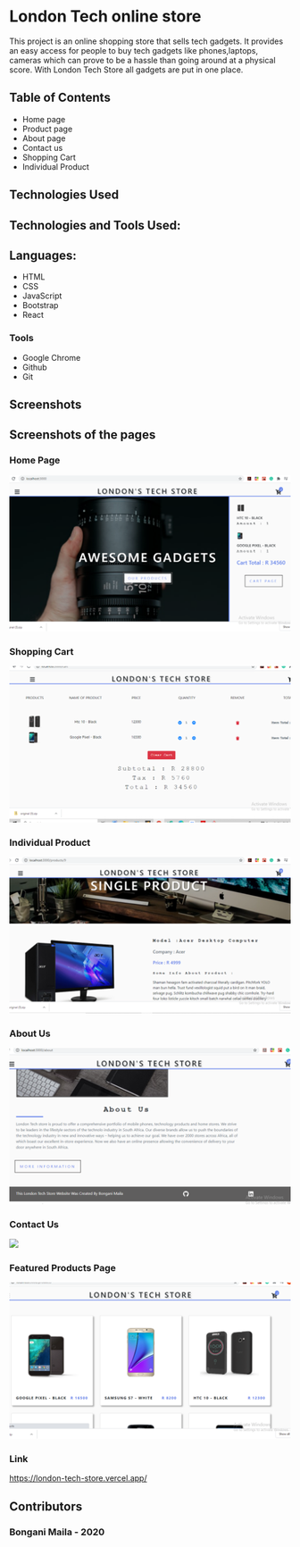 # London Tech online store

This project is an online shopping store that sells tech gadgets. 
It provides an easy access for people to buy tech gadgets like phones,laptops, cameras which can prove to be a hassle than going around at a physical score. With London Tech Store all gadgets are put in one place. 

## Table of Contents

- Home page
- Product page
- About page
- Contact us
- Shopping Cart
- Individual Product

## Technologies Used

## Technologies and Tools Used:

## Languages:

- HTML
- CSS
- JavaScript
- Bootstrap
- React



### Tools

- Google Chrome
- Github
- Git


## Screenshots
## Screenshots of the pages

### Home Page
![](https://github.com/BonganiMaila/London-Tech-Store/blob/master/screen%20shot/homePage.png)

### Shopping Cart
![](https://github.com/BonganiMaila/London-Tech-Store/blob/master/screen%20shot/cart.png)

### Individual Product
![](https://github.com/BonganiMaila/London-Tech-Store/blob/master/screen%20shot/individual.png)


### About Us
![](https://github.com/BonganiMaila/London-Tech-Store/blob/master/screen%20shot/about%20us.png)


### Contact Us
![](https://github.com/BonganiMaila/London-Tech-Store/blob/master/screen%20shot/contact%20us.png)

### Featured Products Page
![](https://github.com/BonganiMaila/London-Tech-Store/blob/master/screen%20shot/products.png)


### Link
https://london-tech-store.vercel.app/


## Contributors

### Bongani Maila - 2020
